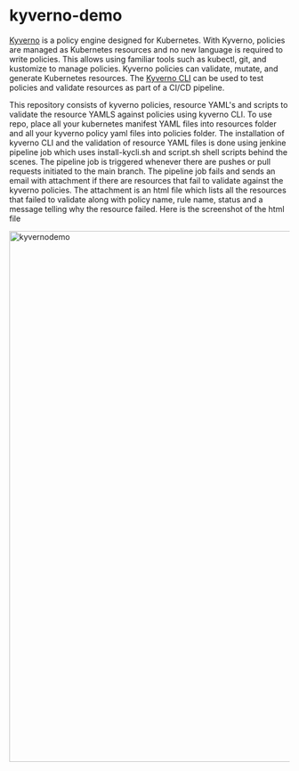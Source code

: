 # kyverno-demo


[Kyverno](https://kyverno.io/#td-block-1) is a policy engine designed for Kubernetes. With Kyverno, policies are managed as Kubernetes resources and no new language is required to write policies. This allows using familiar tools such as kubectl, git, and kustomize to manage policies. Kyverno policies can validate, mutate, and generate Kubernetes resources. The [Kyverno CLI](https://kyverno.io/docs/kyverno-cli/) can be used to test policies and validate resources as part of a CI/CD pipeline.

This repository consists of kyverno policies, resource YAML's and scripts to validate the resource YAMLS against policies using kyverno CLI.
To use repo, place all your kubernetes manifest YAML files into resources folder and all your kyverno policy yaml files into policies folder. The installation of kyverno CLI and the validation of resource YAML files is done using jenkine pipeline job which uses install-kycli.sh and script.sh shell scripts behind the scenes. The pipeline job is triggered whenever there are pushes or pull requests initiated to the main branch. The pipeline job fails and sends an email with attachment if there are resources that fail to validate against the kyverno policies. The attachment is an html file which lists all the resources that failed to validate along with policy name, rule name, status and a message telling why the resource failed. Here is the screenshot of the html file

<img width="953" alt="kyvernodemo" src="https://user-images.githubusercontent.com/90008930/148944281-1246b4c2-31fc-4cdf-b6db-d539f48735e2.PNG">

